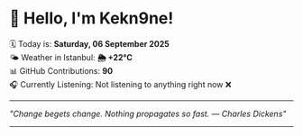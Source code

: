 # 👋 Hello, I'm Kekn9ne!

🗓️ Today is: **Saturday, 06 September 2025**  
🌤️ Weather in Istanbul: **🌦   +22°C**  
📊 GitHub Contributions: **90**  
🎧 Currently Listening: Not listening to anything right now ❌

---

_"Change begets change. Nothing propagates so fast. — *Charles Dickens*"_

---
